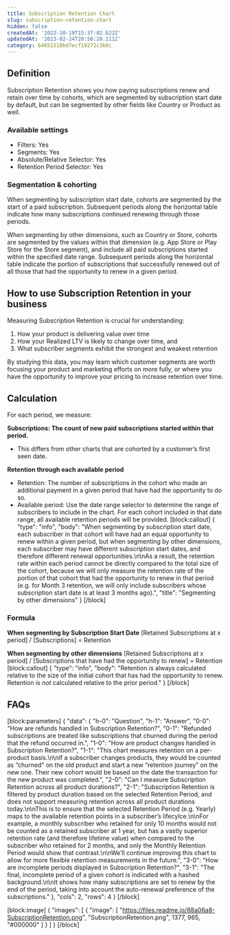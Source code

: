 ```yaml
---
title: Subscription Retention Chart
slug: subscription-retention-chart
hidden: false
createdAt: '2022-10-19T15:37:02.622Z'
updatedAt: '2023-02-24T20:56:20.111Z'
category: 64651518bd7ecf19272c3b8c
---
```

## Definition
Subscription Retention shows you how paying subscriptions renew and retain over time by cohorts, which are segmented by subscription start date by default, but can be segmented by other fields like Country or Product as well.

### Available settings

* Filters: Yes
* Segments: Yes
* Absolute/Relative Selector: Yes
* Retention Period Selector: Yes

### Segmentation & cohorting
When segmenting by subscription start date, cohorts are segmented by the start of a paid subscription. Subsequent periods along the horizontal table indicate how many subscriptions continued renewing through those periods. 

When segmenting by other dimensions, such as Country or Store, cohorts are segmented by the values within that dimension (e.g. App Store or Play Store for the Store segment), and include all paid subscriptions started within the specified date range. Subsequent periods along the horizontal table indicate the portion of subscriptions that successfully renewed out of all those that had the opportunity to renew in a given period.

## How to use Subscription Retention in your business
Measuring Subscription Retention is crucial for understanding:

1. How your product is delivering value over time
2. How your Realized LTV is likely to change over time, and
3. What subscriber segments exhibit the strongest and weakest retention

By studying this data, you may learn which customer segments are worth focusing your product and marketing efforts on more fully, or where you have the opportunity to improve your pricing to increase retention over time.

## Calculation
For each period, we measure:

**Subscriptions: The count of new paid subscriptions started within that period.**
* This differs from other charts that are cohorted by a customer’s first seen date.

**Retention through each available period**
* Retention: The number of subscriptions in the cohort who made an additional payment in a given period that have had the opportunity to do so.
* Available period: Use the date range selector to determine the range of subscribers to include in the chart. For each cohort included in that date range, all available retention periods will be provided. 
[block:callout]
{
  "type": "info",
  "body": "When segmenting by subscription start date, each subscriber in that cohort will have had an equal opportunity to renew within a given period, but when segmenting by other dimensions, each subscriber may have different subscription start dates, and therefore different renewal opportunities.\n\nAs a result, the retention rate within each period cannot be directly compared to the total size of the cohort, because we will only measure the retention rate of the portion of that cohort that had the opportunity to renew in that period (e.g. for Month 3 retention, we will only include subscribers whose subscription start date is at least 3 months ago).",
  "title": "Segmenting by other dimensions"
}
[/block]
### Formula

**When segmenting by Subscription Start Date**
[Retained Subscriptions at x period] / [Subscriptions] = Retention

**When segmenting by other dimensions**
[Retained Subscriptions at x period] / [Subscriptions that have had the opportunity to renew] = Retention
[block:callout]
{
  "type": "info",
  "body": "Retention is always calculated relative to the size of the initial cohort that has had the opportunity to renew. Retention is _not_ calculated relative to the prior period."
}
[/block]
## FAQs
[block:parameters]
{
  "data": {
    "h-0": "Question",
    "h-1": "Answer",
    "0-0": "How are refunds handled in Subscription Retention?",
    "0-1": "Refunded subscriptions are treated like subscriptions that churned during the period that the refund occurred in.",
    "1-0": "How are product changes handled in Subscription Retention?",
    "1-1": "This chart measures retention on a per-product basis.\n\nIf a subscriber changes products, they would be counted as “churned” on the old product and start a new “retention journey” on the new one. Their new cohort would be based on the date the transaction for the new product was completed.",
    "2-0": "Can I measure Subscription Retention across all product durations?",
    "2-1": "Subscription Retention is filtered by product duration based on the selected Retention Period, and does not support measuring retention across all product durations today.\n\nThis is to ensure that the selected Retention Period (e.g. Yearly) maps to the available retention points in a subscriber’s lifecylce.\n\nFor example, a monthly subscriber who retained for only 10 months would not be counted as a retained subscriber at 1 year, but has a vastly superior retention rate (and therefore lifetime value) when compared to the subscriber who retained for 2 months, and only the Monthly Retention Period would show that contrast.\n\nWe’ll continue improving this chart to allow for more flexible retention measurements in the future.",
    "3-0": "How are incomplete periods displayed in Subscription Retention?",
    "3-1": "The final, incomplete period of a given cohort is indicated with a hashed background.\n\nIt shows how many subscriptions are set to renew by the end of the period, taking into account the auto-renewal preference of the subscriptions."
  },
  "cols": 2,
  "rows": 4
}
[/block]

[block:image]
{
  "images": [
    {
      "image": [
        "https://files.readme.io/88a06a8-SubscriptionRetention.png",
        "SubscriptionRetention.png",
        1377,
        965,
        "#000000"
      ]
    }
  ]
}
[/block]